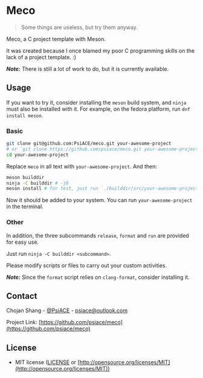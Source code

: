# Meco

> Some things are useless, but try them anyway.

Meco, a C project template with Meson.

It was created because I once blamed my poor C programming skills on the lack of a project template. :)

_**Note:**_ There is still a lot of work to do, but it is currently available.

## Usage

If you want to try it, consider installing the `meson` build system, and `ninja` must also be installed with it.
For example, on the fedora platform, run `dnf install meson`.

### Basic

```bash
git clone git@github.com:PsiACE/meco.git your-awesome-project
# or `git clone https://github.com/psiace/meco.git your-awesome-project`
cd your-awesome-project
```

Replace `meco` in all text with `your-awesome-project`. And then:

```bash
meson builddir
ninja -C builddir # -j8
meson install # for test, just run `./builddir/src/your-awesome-project`
```

Now it should be added to your system. You can run `your-awesome-project` in the terminal.

### Other

In addition, the three subcommands `release`, `format` and `run` are provided for easy use.

Just run `ninja -C builddir <subcommand>`.

Please modify scripts or files to carry out your custom activities.

_**Note:**_ Since the `format` script relies on `clang-format`, consider installing it.

## Contact

Chojan Shang - [@PsiACE](https://github.com/psiace) - <psiace@outlook.com>

Project Link: [https://github.com/psiace/meco](https://github.com/psiace/meco)

## License

- MIT license ([LICENSE](./LICENSE) or [http://opensource.org/licenses/MIT](http://opensource.org/licenses/MIT))
